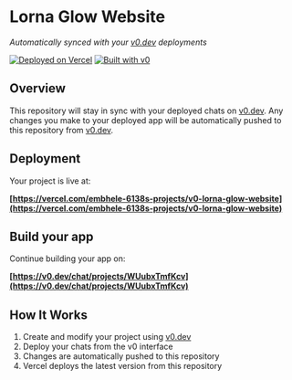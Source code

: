 # Lorna Glow Website

*Automatically synced with your [v0.dev](https://v0.dev) deployments*

[![Deployed on Vercel](https://img.shields.io/badge/Deployed%20on-Vercel-black?style=for-the-badge&logo=vercel)](https://vercel.com/embhele-6138s-projects/v0-lorna-glow-website)
[![Built with v0](https://img.shields.io/badge/Built%20with-v0.dev-black?style=for-the-badge)](https://v0.dev/chat/projects/WUubxTmfKcv)

## Overview

This repository will stay in sync with your deployed chats on [v0.dev](https://v0.dev).
Any changes you make to your deployed app will be automatically pushed to this repository from [v0.dev](https://v0.dev).

## Deployment

Your project is live at:

**[https://vercel.com/embhele-6138s-projects/v0-lorna-glow-website](https://vercel.com/embhele-6138s-projects/v0-lorna-glow-website)**

## Build your app

Continue building your app on:

**[https://v0.dev/chat/projects/WUubxTmfKcv](https://v0.dev/chat/projects/WUubxTmfKcv)**

## How It Works

1. Create and modify your project using [v0.dev](https://v0.dev)
2. Deploy your chats from the v0 interface
3. Changes are automatically pushed to this repository
4. Vercel deploys the latest version from this repository
